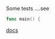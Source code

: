 

Some tests ....see

<!-- MARKDOWN-AUTO-DOCS:START (CODE:src=./main.go&lines=4-5) -->
<!-- The below code snippet is automatically added from ./main.go -->
```go
func main() {
```
<!-- MARKDOWN-AUTO-DOCS:END -->
[docs](./docs/first.md)
